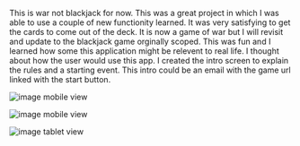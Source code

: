 This is war not blackjack for now. This was a great project in which I was able to use a couple of new functionity learned. It was very satisfying to get the cards to come out of the deck. It is now a game of war but I will revisit and update to the blackjack game orginally scoped. This was fun and I learned how some this application might be relevent to real life. I thought about how the user would use this app. I created the intro screen to explain the rules and a starting event. This intro could be an email with the game url linked with the start button.

![image](https://user-images.githubusercontent.com/81019142/152754509-5bc16e9c-1857-4c41-9c28-60ab1d6f354d.png)
mobile view


![image](https://user-images.githubusercontent.com/81019142/152754604-e46d16bb-8215-444c-808a-55a5c370c3a9.png)
mobile view


![image](https://user-images.githubusercontent.com/81019142/152754815-7e70cb10-0c5a-4192-9499-dcb1fb5acdcf.png)
tablet view


